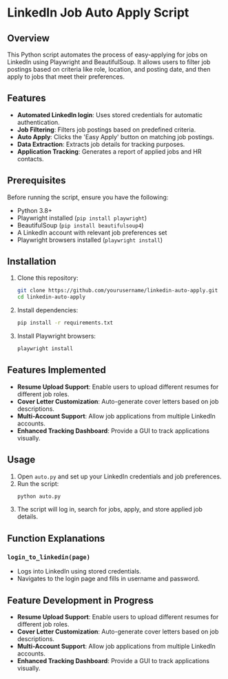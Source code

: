 # LinkedIn Job Auto Apply Script

## Overview

This Python script automates the process of easy-applying for jobs on LinkedIn using Playwright and BeautifulSoup. It allows users to filter job postings based on criteria like role, location, and posting date, and then apply to jobs that meet their preferences.

## Features

- **Automated LinkedIn login**: Uses stored credentials for automatic authentication.
- **Job Filtering**: Filters job postings based on predefined criteria.
- **Auto Apply**: Clicks the 'Easy Apply' button on matching job postings.
- **Data Extraction**: Extracts job details for tracking purposes.
- **Application Tracking**: Generates a report of applied jobs and HR contacts.

## Prerequisites

Before running the script, ensure you have the following:

- Python 3.8+
- Playwright installed (`pip install playwright`)
- BeautifulSoup (`pip install beautifulsoup4`)
- A LinkedIn account with relevant job preferences set
- Playwright browsers installed (`playwright install`)

## Installation

1. Clone this repository:
   ```bash
   git clone https://github.com/yourusername/linkedin-auto-apply.git
   cd linkedin-auto-apply
   ```
2. Install dependencies:
   ```bash
   pip install -r requirements.txt
   ```
3. Install Playwright browsers:
   ```bash
   playwright install
   ```
## Features Implemented

- **Resume Upload Support**: Enable users to upload different resumes for different job roles.
- **Cover Letter Customization**: Auto-generate cover letters based on job descriptions.
- **Multi-Account Support**: Allow job applications from multiple LinkedIn accounts.
- **Enhanced Tracking Dashboard**: Provide a GUI to track applications visually.


## Usage

1. Open `auto.py` and set up your LinkedIn credentials and job preferences.
2. Run the script:
   ```bash
   python auto.py
   ```
3. The script will log in, search for jobs, apply, and store applied job details.

## Function Explanations

### `login_to_linkedin(page)`

- Logs into LinkedIn using stored credentials.
- Navigates to the login page and fills in username and password.

## Feature Development in Progress

- **Resume Upload Support**: Enable users to upload different resumes for different job roles.
- **Cover Letter Customization**: Auto-generate cover letters based on job descriptions.
- **Multi-Account Support**: Allow job applications from multiple LinkedIn accounts.
- **Enhanced Tracking Dashboard**: Provide a GUI to track applications visually.

